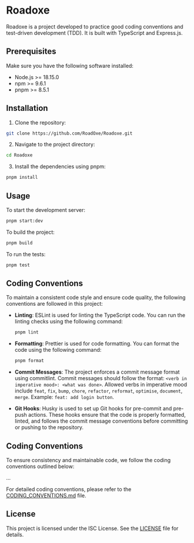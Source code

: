 # Roadoxe

Roadoxe is a project developed to practice good coding conventions and test-driven development (TDD). It is built with TypeScript and Express.js.

## Prerequisites

Make sure you have the following software installed:

- Node.js >= 18.15.0
- npm >= 9.6.1
- pnpm >= 8.5.1

## Installation

1. Clone the repository:

```bash
git clone https://github.com/RoadOxe/Roadoxe.git
```

2. Navigate to the project directory:

```bash
cd Roadoxe
```

3. Install the dependencies using pnpm:

```bash
pnpm install
```

## Usage

To start the development server:

```bash
pnpm start:dev
```

To build the project:

```bash
pnpm build
```

To run the tests:

```bash
pnpm test
```

## Coding Conventions

To maintain a consistent code style and ensure code quality, the following conventions are followed in this project:

- **Linting**: ESLint is used for linting the TypeScript code. You can run the linting checks using the following command:

  ```bash
  pnpm lint
  ```

- **Formatting**: Prettier is used for code formatting. You can format the code using the following command:

  ```bash
  pnpm format
  ```

- **Commit Messages**: The project enforces a commit message format using commitlint. Commit messages should follow the format: `<verb in imperative mood>: <what was done>`. Allowed verbs in imperative mood include `feat`, `fix`, `bump`, `chore`, `refactor`, `reformat`, `optimise`, `document`, `merge`. Example: `feat: add login button`.

- **Git Hooks**: Husky is used to set up Git hooks for pre-commit and pre-push actions. These hooks ensure that the code is properly formatted, linted, and follows the commit message conventions before committing or pushing to the repository.

## Coding Conventions

To ensure consistency and maintainable code, we follow the coding conventions outlined below:

...

For detailed coding conventions, please refer to the [CODING_CONVENTIONS.md](CODING_CONVENTIONS.md) file.

## License

This project is licensed under the ISC License. See the [LICENSE](LICENSE) file for details.